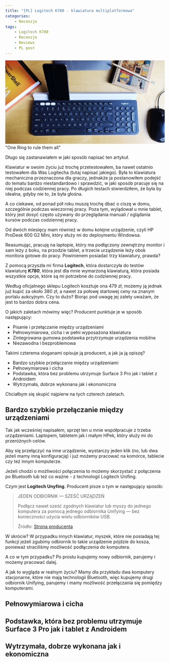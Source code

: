 ```yaml
---
title: "[PL] Logitech K780 - klawiatura multiplatformowa"
categories:
    - Recenzje
tags:
    - Logitech K780
    - Recenzje
    - Reviews
    - PL post
---
```

!["[PL] Logitech K780 - klawiatura multiplatformowa"](/assets/images/posts/Logitech-K780/Top.jpg)"One Ring to rule them all"

Długo się zastanawiałem w jaki sposób napisać ten artykuł.

Klawiatur w swoim życiu już trochę przetestowałem, ba nawet ostatnio testowałem dla Was Logitecha (tutaj napisać jakiego). Była to klawiatura mechaniczna przeznaczona dla graczy, jednakże ja postanowiłem podejść do tematu bardzo niestandardowo i sprawdzić, w jaki sposób pracuje się na niej podczas codziennej pracy. Po długich testach stwierdziłem, że była by idealna, gdyby nie to, że była głośna.

A co ciekawe, od ponad pół roku muszę trochę dbać o ciszę w domu, szczególnie podczas wieczornej pracy. Poza tym, wylądował u mnie tablet, który jest dosyć często używany do przeglądania manuali / oglądania kursów podczas codziennej pracy.

Od dwóch miesięcy mam również w domu kolejne urządzenie, czyli HP ProDesk 600 G2 Mini, który służy mi do deploymentu Windowsa.

Reasumując, pracuję na laptopie, który ma podłączony zewnętrzny monitor i sam leży z boku, na przodzie tablet, a trzecie urządzenie leży obok monitora gotowe do pracy. Powinienem posiadać trzy klawiatury, prawda?

Z pomocą przyszła mi firma **Logitech**, która dostarczyła do testów klawiaturę ***K780***, która jest dla mnie wymarzoną klawiaturą, która posiada wszystkie opcje, które są mi potrzebne do codziennej pracy.

Według oficjalnego sklepu Logitech kosztuje ona 479 zł, możemy ją jednak już kupić za około 380 zł, a nawet za połowę startowej ceny na znanym portalu aukcyjnym. Czy to dużo? Biorąc pod uwagę jej zalety uważam, że jest to bardzo dobra cena.

O jakich zaletach mówimy więc? Producent punktuje je w sposób następujący:

* Pisanie i przełączanie między urządzeniami
* Pełnowymiarowa, cicha i w pełni wyposażona klawiatura
* Zintegrowana gumowa podstawka przytrzymuje urządzenia mobilne
* Niezawodna i bezproblemowa

Takimi czterema sloganami opisuje ją producent, a jak ja ją opiszę?

* Bardzo szybkie przełączanie między urządzeniami
* Pełnowymiarowa i cicha
* Podstawka, która bez problemu utrzymuje Surface 3 Pro jak i tablet z Androidem
* Wytrzymała, dobrze wykonana jak i ekonomiczna

Chciałbym się skupić najpierw na tych czterech zaletach.

## Bardzo szybkie przełączanie między urządzeniami

Tak jak wcześniej napisałem, sprzęt ten u mnie współpracuje z trzeba urządzeniami. Laptopem, tabletem jak i małym HPek, który służy mi do przeróżnych celów.

Aby się przełączyć na inne urządzenie, wystarczy jeden klik (no, lub dwa jeżeli mamy inną konfigurację) i już możemy pracować na komórce, tablecie czy też innym komputerze. 

Jeżeli chodzi o możliwości połączenia to możemy skorzystać z połączenia po Bluetooth lub też co ważne - z technologii Logitech Unifing.

Czym jest **Logitech Unyfing**. Producent pisze o tym w następujący sposób:

> JEDEN ODBIORNIK — SZEŚĆ URZĄDZEŃ
>
> Podłącz nawet sześć zgodnych klawiatur lub myszy do jednego komputera za pomocą jednego odbiornika Unifying — bez konieczności użycia wielu odbiorników USB.
>
> Źródło: [Strona producenta](https://www.logitech.com/pl-pl/product/unifying-receiver-usb)

W skrócie? W przypadku innych klawiatur, myszek, które nie posiadają tej funkcji jeżeli zgubimy odbiornik to takie urządzenie pójdzie do kosza, ponieważ straciliśmy możliwość podłączenia do komputera. 

A co w tym przypadku? Po prostu kupujemy nowy odbiornik, parujemy i możemy pracować dalej.
    
A jak to wygląda w realnym życiu? Mamy dla przykładu dwa komputery stacjonarne, które nie mają technologii Bluetooth, więc kupujemy drugi odbiornik Unifying, parujemy i mamy możliwość przełączania się pomiędzy komputerami.





## Pełnowymiarowa i cicha

## Podstawka, która bez problemu utrzymuje Surface 3 Pro jak i tablet z Androidem

## Wytrzymała, dobrze wykonana jak i ekonomiczna
